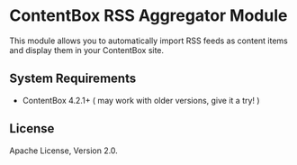 # ContentBox RSS Aggregator Module

This module allows you to automatically import RSS feeds as content items and display them in your ContentBox site.

## System Requirements

-   ContentBox 4.2.1+ ( may work with older versions, give it a try! )

## License

Apache License, Version 2.0.
